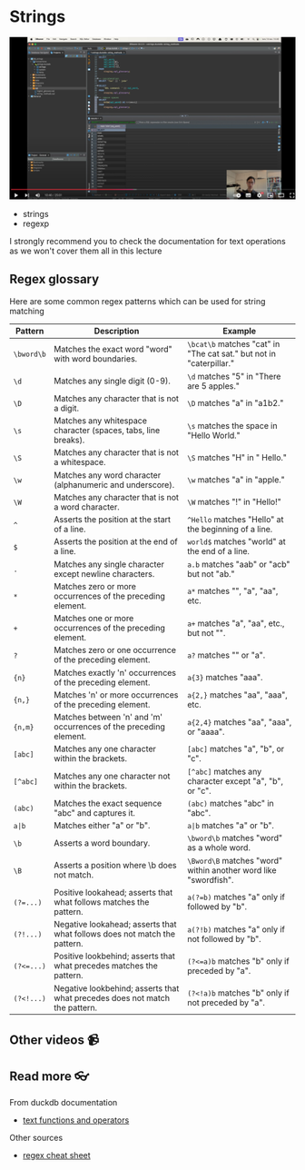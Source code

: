 # Strings

<a href="https://youtu.be/7DUrBs5q6kM" target="_blank">
  <img src="https://github.com/kokchun/assets/blob/main/sql/09_a_strings.png?raw=true" alt="strings in duckdb" width="600">
</a>

- strings
- regexp

I strongly recommend you to check the documentation for text operations as we won't cover them all in this lecture

## Regex glossary

Here are some common regex patterns which can be used for string matching

| **Pattern** | **Description**                                                             | **Example**                                                         |
| ----------- | --------------------------------------------------------------------------- | ------------------------------------------------------------------- |
| `\bword\b`  | Matches the exact word "word" with word boundaries.                         | `\bcat\b` matches "cat" in "The cat sat." but not in "caterpillar." |
| `\d`        | Matches any single digit (0-9).                                             | `\d` matches "5" in "There are 5 apples."                           |
| `\D`        | Matches any character that is not a digit.                                  | `\D` matches "a" in "a1b2."                                         |
| `\s`        | Matches any whitespace character (spaces, tabs, line breaks).               | `\s` matches the space in "Hello World."                            |
| `\S`        | Matches any character that is not a whitespace.                             | `\S` matches "H" in " Hello."                                       |
| `\w`        | Matches any word character (alphanumeric and underscore).                   | `\w` matches "a" in "apple."                                        |
| `\W`        | Matches any character that is not a word character.                         | `\W` matches "!" in "Hello!"                                        |
| `^`         | Asserts the position at the start of a line.                                | `^Hello` matches "Hello" at the beginning of a line.                |
| `$`         | Asserts the position at the end of a line.                                  | `world$` matches "world" at the end of a line.                      |
| `.`         | Matches any single character except newline characters.                     | `a.b` matches "aab" or "acb" but not "ab."                          |
| `*`         | Matches zero or more occurrences of the preceding element.                  | `a*` matches "", "a", "aa", etc.                                    |
| `+`         | Matches one or more occurrences of the preceding element.                   | `a+` matches "a", "aa", etc., but not "".                           |
| `?`         | Matches zero or one occurrence of the preceding element.                    | `a?` matches "" or "a".                                             |
| `{n}`       | Matches exactly 'n' occurrences of the preceding element.                   | `a{3}` matches "aaa".                                               |
| `{n,}`      | Matches 'n' or more occurrences of the preceding element.                   | `a{2,}` matches "aa", "aaa", etc.                                   |
| `{n,m}`     | Matches between 'n' and 'm' occurrences of the preceding element.           | `a{2,4}` matches "aa", "aaa", or "aaaa".                            |
| `[abc]`     | Matches any one character within the brackets.                              | `[abc]` matches "a", "b", or "c".                                   |
| `[^abc]`    | Matches any one character not within the brackets.                          | `[^abc]` matches any character except "a", "b", or "c".             |
| `(abc)`     | Matches the exact sequence "abc" and captures it.                           | `(abc)` matches "abc" in "abc".                                     |
| `a\|b`      | Matches either "a" or "b".                                                  | `a\|b` matches "a" or "b".                                          |
| `\b`        | Asserts a word boundary.                                                    | `\bword\b` matches "word" as a whole word.                          |
| `\B`        | Asserts a position where \b does not match.                                 | `\Bword\B` matches "word" within another word like "swordfish".     |
| `(?=...)`   | Positive lookahead; asserts that what follows matches the pattern.          | `a(?=b)` matches "a" only if followed by "b".                       |
| `(?!...)`   | Negative lookahead; asserts that what follows does not match the pattern.   | `a(?!b)` matches "a" only if not followed by "b".                   |
| `(?<=...)`  | Positive lookbehind; asserts that what precedes matches the pattern.        | `(?<=a)b` matches "b" only if preceded by "a".                      |
| `(?<!...)`  | Negative lookbehind; asserts that what precedes does not match the pattern. | `(?<!a)b` matches "b" only if not preceded by "a".                  |

## Other videos 📹

## Read more 👓

From duckdb documentation

- [text functions and operators](https://duckdb.org/docs/sql/functions/char.html)

Other sources

- [regex cheat sheet](https://www.rexegg.com/regex-quickstart.php)
